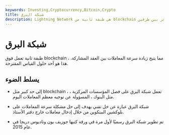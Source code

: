 ```yaml
---
keywords: Investing,Cryptocurrency,Bitcoin,Crypto
title: شبكة البرق
description: Lightning Network هي طبقة ثانية من blockchain لبيتكوين والتي تقترح تخفيف ازدحام شبكتها عن طريق إنشاء قنوات الدفع المصغر بين طرفين.
---
```


# شبكة البرق
طبقة ثانية تعمل فوق blockchain ، مما يتيح زيادة سرعة المعاملات بين العقد المشاركة. هذا هو أحد حلول القياس المقترحة.

## يسلط الضوء

- إلى حد كبير مثل blockchain ، تعمل شبكة البرق على فصل المؤسسات المركزية ، مثل البنوك ، المسؤولة عن توجيه معظم المعاملات اليوم.

- شبكة البرق عبارة عن حل تقني يهدف إلى حل مشكلة سرعة المعاملات على بلوكشين البيتكوين من خلال إدخال معاملات خارج دفتر الأستاذ.

- تم تطوير شبكة البرق رسميًا لأول مرة في ورقة كتبها جوزيف بون وتاديوس دريجا في عام 2015.

